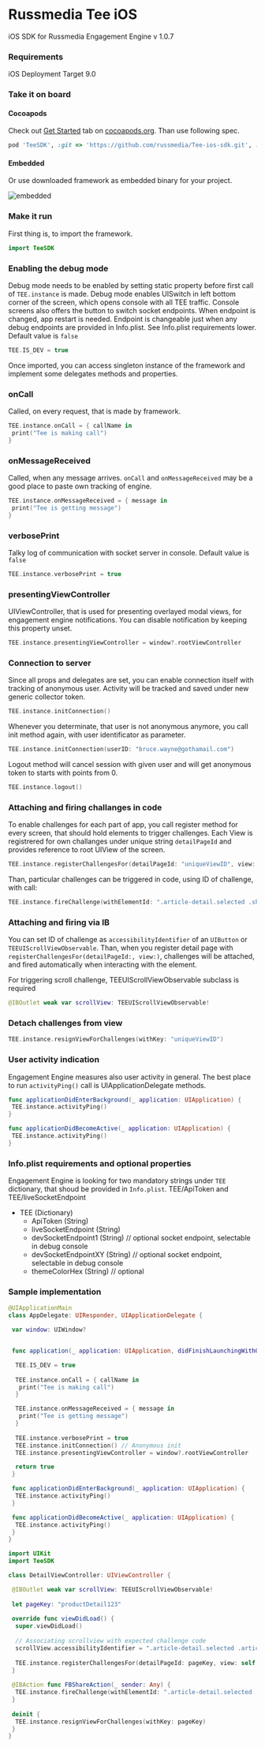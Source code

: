# Russmedia Tee iOS
iOS SDK for Russmedia Engagement Engine v 1.0.7

### Requirements

iOS Deployment Target 9.0

### Take it on board

#### Cocoapods

Check out [Get Started](http://cocoapods.org/) tab on [cocoapods.org](http://cocoapods.org/). Than use following spec.

```ruby
pod 'TeeSDK', :git => 'https://github.com/russmedia/Tee-ios-sdk.git', :branch => 'master'
```

#### Embedded

Or use downloaded framework as embedded binary for your project.

![embedded](https://github.com/russmedia/Tee-ios-sdk/blob/master/readme_img/embedded.jpg)

### Make it run

First thing is, to import the framework.

```swift
import TeeSDK
```

### Enabling the debug mode

Debug mode needs to be enabled by setting static property before first call of `TEE.instance` is made. Debug mode enables UISwitch in left bottom corner of the screen, which opens console with all TEE traffic. Console screens also offers the button to switch socket endpoints. When endpoint is changed, app restart is needed. Endpoint is changeable just when any debug endpoints are provided in Info.plist. See Info.plist requirements lower. Default value is `false`

```swift
TEE.IS_DEV = true
```

Once imported, you can access singleton instance of the framework and implement some delegates methods and properties.

### onCall

Called, on every request, that is made by framework.

```swift
TEE.instance.onCall = { callName in
 print("Tee is making call")
}
```

### onMessageReceived

Called, when any message arrives. `onCall` and `onMessageReceived` may be a good place to paste own tracking of engine.

```swift
TEE.instance.onMessageReceived = { message in
 print("Tee is getting message")
}
```

### verbosePrint

Talky log of communication with socket server in console. Default value is `false`

```swift
TEE.instance.verbosePrint = true
```

### presentingViewController

UIViewController, that is used for presenting overlayed modal views, for engagement engine notifications. You can disable notification by keeping this property unset.

```swift
TEE.instance.presentingViewController = window?.rootViewController
```

### Connection to server

Since all props and delegates are set, you can enable connection itself with tracking of anonymous user.
Activity will be tracked and saved under new generic collector token.

```swift
TEE.instance.initConnection()
```

Whenever you determinate, that user is not anonymous anymore, you call init method again, with user identificator as parameter.

```swift
TEE.instance.initConnection(userID: "bruce.wayne@gothamail.com")
```

Logout method will cancel session with given user and will get anonymous token to starts with points from 0.

```swift
TEE.instance.logout()
```

### Attaching and firing challanges in code

To enable challenges for each part of app, you call register method for every screen, that should hold elements to trigger challenges.
Each View is registrered for own challanges under unique string `detailPageId` and provides reference to root UIView of the screen.

```swift
TEE.instance.registerChallengesFor(detailPageId: "uniqueViewID", view: self.view)
```

Than, particular challenges can be triggered in code, using ID of challenge, with call:

```swift
TEE.instance.fireChallenge(withElementId: ".article-detail.selected .share.facebook")
```

### Attaching and firing via IB

You can set ID of challenge as `accessibilityIdentifier` of an `UIButton` or `TEEUIScrollViewObservable`. Than, when you register detail page with `registerChallengesFor(detailPageId:, view:)`, challenges will be attached, and fired automatically when interacting with the element.

For triggering scroll challenge, TEEUIScrollViewObservable subclass is required
```swift
@IBOutlet weak var scrollView: TEEUIScrollViewObservable!
```

### Detach challenges from view 

```swift
TEE.instance.resignViewForChallenges(withKey: "uniqueViewID")
```

### User activity indication

Engagement Engine measures also user activity in general. The best place to run `activityPing()` call is UIApplicationDelegate methods.

```swift
func applicationDidEnterBackground(_ application: UIApplication) {
 TEE.instance.activityPing()
}

func applicationDidBecomeActive(_ application: UIApplication) {
 TEE.instance.activityPing()
}
```

### Info.plist requirements and optional properties

Engagement Engine is looking for two mandatory strings under `TEE` dictionary, that shoud be provided in `Info.plist`. TEE/ApiToken and TEE/liveSocketEndpoint

- TEE (Dictionary)
  - ApiToken (String)
  - liveSocketEndpoint (String)
  - devSocketEndpoint1 (String) // optional socket endpoint, selectable in debug console
  - devSocketEndpointXY (String) // optional socket endpoint, selectable in debug console
  - themeColorHex (String) // optional

### Sample implementation

```swift
@UIApplicationMain
class AppDelegate: UIResponder, UIApplicationDelegate {

 var window: UIWindow?


 func application(_ application: UIApplication, didFinishLaunchingWithOptions launchOptions: [UIApplication.LaunchOptionsKey: Any]?) -> Bool {

  TEE.IS_DEV = true
	
  TEE.instance.onCall = { callName in
   print("Tee is making call")
  }

  TEE.instance.onMessageReceived = { message in
   print("Tee is getting message")
  }
	
  TEE.instance.verbosePrint = true
  TEE.instance.initConnection() // Anonymous init
  TEE.instance.presentingViewController = window?.rootViewController

  return true
 }

 func applicationDidEnterBackground(_ application: UIApplication) {
  TEE.instance.activityPing()
 }

 func applicationDidBecomeActive(_ application: UIApplication) {
  TEE.instance.activityPing()
 }
}
```

```swift
import UIKit
import TeeSDK

class DetailViewController: UIViewController {

 @IBOutlet weak var scrollView: TEEUIScrollViewObservable!
	
 let pageKey: "productDetail123"
	
 override func viewDidLoad() {
  super.viewDidLoad()
		
  // Associating scrollview with expected challenge code
  scrollView.accessibilityIdentifier = ".article-detail.selected .article.scroll"
		
  TEE.instance.registerChallengesFor(detailPageId: pageKey, view: self.view)
 }
	
 @IBAction func FBShareAction(_ sender: Any) {
  TEE.instance.fireChallenge(withElementId: ".article-detail.selected .share.facebook")
 }
	
 deinit {
  TEE.instance.resignViewForChallenges(withKey: pageKey)
 }
}
```
